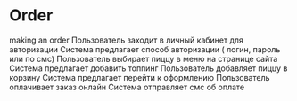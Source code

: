 # Order
making an order
Пользователь заходит в личный кабинет для авторизации
Система предлагает способ авторизации ( логин, пароль или по смс)
Пользователь выбирает пиццу в меню на странице сайта 
Система предлагает добавить топпинг 
Пользователь добавляет пиццу в корзину 
Система предлагает перейти к оформлению
Пользователь оплачивает заказ онлайн 
Система отправляет смс об оплате 
 
